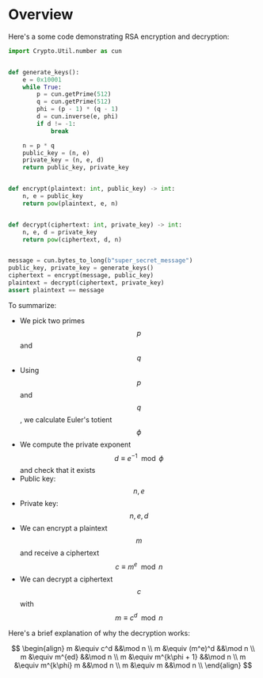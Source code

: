 # Overview

Here's a some code demonstrating RSA encryption and decryption:

```python
import Crypto.Util.number as cun


def generate_keys():
    e = 0x10001
    while True:
        p = cun.getPrime(512)
        q = cun.getPrime(512)
        phi = (p - 1) * (q - 1)
        d = cun.inverse(e, phi)
        if d != -1:
            break

    n = p * q
    public_key = (n, e)
    private_key = (n, e, d)
    return public_key, private_key


def encrypt(plaintext: int, public_key) -> int:
    n, e = public_key
    return pow(plaintext, e, n)


def decrypt(ciphertext: int, private_key) -> int:
    n, e, d = private_key
    return pow(ciphertext, d, n)


message = cun.bytes_to_long(b"super_secret_message")
public_key, private_key = generate_keys()
ciphertext = encrypt(message, public_key)
plaintext = decrypt(ciphertext, private_key)
assert plaintext == message
```

To summarize:

* We pick two primes $$p$$ and $$q$$
* Using $$p$$ and $$q$$, we calculate Euler's totient $$\phi$$
* We compute the private exponent $$d \equiv e^{-1} \mod \phi$$ and check that it exists
* Public key: $$n, e$$
* Private key: $$n, e, d$$
* We can encrypt a plaintext $$m$$ and receive a ciphertext $$c \equiv m^e \mod n$$
* We can decrypt a ciphertext $$c$$ with $$m \equiv c^d \mod n$$

Here's a brief explanation of why the decryption works:

$$
\begin{align}
    m &\equiv c^d &&\mod n \\
    m &\equiv (m^e)^d &&\mod n \\
    m &\equiv m^{ed} &&\mod n \\
    m &\equiv m^{k\phi + 1} &&\mod n \\
    m &\equiv m^{k\phi} m &&\mod n \\
    m &\equiv m &&\mod n \\
\end{align}
$$

